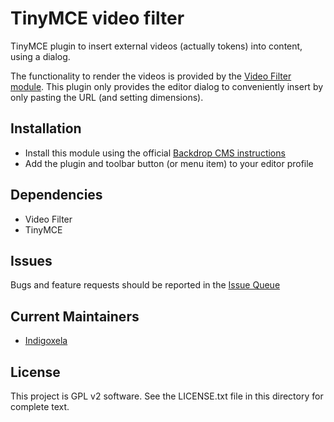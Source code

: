 # TinyMCE video filter

TinyMCE plugin to insert external videos (actually tokens) into content, using
 a dialog.

The functionality to render the videos is provided by the
 [Video Filter module](https://backdropcms.org/project/video_filter). This
 plugin only provides the editor dialog to conveniently insert by only
 pasting the URL (and setting dimensions).

## Installation

- Install this module using the official [Backdrop CMS instructions](https://docs.backdropcms.org/documentation/extend-with-modules)
- Add the plugin and toolbar button (or menu item) to your editor profile

## Dependencies

- Video Filter
- TinyMCE

## Issues

Bugs and feature requests should be reported in the [Issue Queue](https://github.com/backdrop-contrib/tinymce_video_filter/issues)

## Current Maintainers

- [Indigoxela](https://github.com/indigoxela)

## License

This project is GPL v2 software. See the LICENSE.txt file in this directory for complete text.
